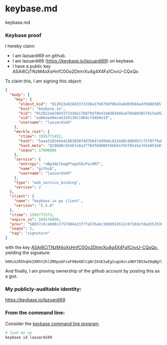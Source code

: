 # keybase.md
keybase.md

### Keybase proof

I hereby claim:

  * I am lazuardi69 on github.
  * I am lazuardi69 (https://keybase.io/lazuardi69) on keybase.
  * I have a public key ASAi6CjTNzM4oXsHnfC0Oo2DtmrXu4g4X4Fa1CnvU-CQxQo

To claim this, I am signing this object:

```json
{
  "body": {
    "key": {
      "eldest_kid": "012022e828d3373338a17b079df0b43a8d83b66ad7bb88385f815ad429ef53e090c50a",
      "host": "keybase.io",
      "kid": "012022e828d3373338a17b079df0b43a8d83b66ad7bb88385f815ad429ef53e090c50a",
      "uid": "aa06ead9ec4e32913011d64cfd4b8e19",
      "username": "lazuardi69"
    },
    "merkle_root": {
      "ctime": 1595771453,
      "hash": "5aaa318345e42883858f4d7b647a999dc8154d0c8869b7c7570ff9a094ae54ca7cb3fb1437b8bbd8c8292657f2a36b4f2c1dadef6f0da45a66743de31561459c",
      "hash_meta": "819b08c5b56fe8a2f70df8d00976bbb1fb5f01d1e7d3e891b0337a2af6a35ffb",
      "seqno": 17090080
    },
    "service": {
      "entropy": "nBg3AEJbegPYapUS8cPa/HRT",
      "name": "github",
      "username": "lazuardi69"
    },
    "type": "web_service_binding",
    "version": 2
  },
  "client": {
    "name": "keybase.io go client",
    "version": "5.5.0"
  },
  "ctime": 1595771573,
  "expire_in": 504576000,
  "prev": "58657c6ca9d0c2757d04e23f7fa576a6c1b99932612c6f102efdad25763097f1",
  "seqno": 5,
  "tag": "signature"
}
```

with the key [ASAi6CjTNzM4oXsHnfC0Oo2DtmrXu4g4X4Fa1CnvU-CQxQo](https://keybase.io/lazuardi69), yielding the signature:

```
hKRib2R5hqhkZXRhY2hlZMOpaGFzaF90eXBlCqNrZXnEIwEgIugo0zczOKF7B53wtDqNg7Zq17uIOF+BWtQp71PgkMUKp3BheWxvYWTESpcCBcQgWGV8bKnQwnV9BOI/f6V2psG5mTJhLG8QLv2tJXYwl/HEIPgvwuoSwLb9dDd6FbbfxrxWB8wcynBRixwMlHIhrIKpAgHCo3NpZ8RAZVaPDCv5Xoi+Bhpbdz4E9FbzY7baFGlwroBt4h8roUHflurMXmbABTRaIjg4XK75JE0sq3tcQbC48TL3b4CBAKhzaWdfdHlwZSCkaGFzaIKkdHlwZQildmFsdWXEIFkoozgiYJVV34J/XtJzOT1ihY2MRf9VKnXpS568cMxwo3RhZ80CAqd2ZXJzaW9uAQ==

```

And finally, I am proving ownership of the github account by posting this as a gist.

### My publicly-auditable identity:

https://keybase.io/lazuardi69

### From the command line:

Consider the [keybase command line program](https://keybase.io/download).

```bash
# look me up
keybase id lazuardi69
```
